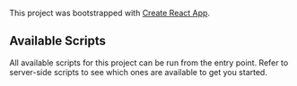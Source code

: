 This project was bootstrapped with [Create React App](https://github.com/facebook/create-react-app).

## Available Scripts

All available scripts for this project can be run from the entry point. Refer to server-side scripts to see which ones are available to get you started.